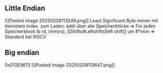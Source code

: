 ## Little Endian
![[Pasted image 20250208113249.png]]
Least Significant Byte immer mit kleinstem Index.
zum Laden: addi über alle Speicherblöcke ⇒ Für jeden Speicherblock lb rd, imm(rs), [[Shifts#Leftshifts|left shift]] um 8\*imm
⇒ Standard bei RISCV
## Big endian
0x012E9613
![[Pasted image 20250208113647.png]]

